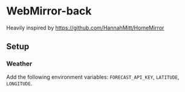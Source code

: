 WebMirror-back
==============

Heavily inspired by https://github.com/HannahMitt/HomeMirror

## Setup

### Weather

Add the following environment variables: `FORECAST_API_KEY`, `LATITUDE`, `LONGITUDE`.
